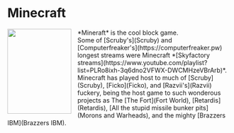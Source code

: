 # Minecraft
<div style="float:left;margin:0 1em 0 0;"><img src="assets/YAD/Thumbnails/Games/Minecraft.jpg" width="144" height="192"></div> *Mineraft* is the cool block game. <br />
Some of [Scruby's](Scruby) and [Computerfreaker's](https://computerfreaker.pw) longest streams were Minecraft *[Skyfactory streams](https://www.youtube.com/playlist?list=PLRo8ixh-3q6dno2VFWX-DWCMHzeVBrArb)*. <br />
Minecraft has played host to much of [Scruby](Scruby), [Ficko](Ficko), and [Razvii's](Razvii) fuckery, being the host game to such wonderous projects as The [The Fort](Fort World), [Retardis](Retardis), [All the stupid missile bunker pits](Morons and Warheads), and the mighty [Brazzers IBM](Brazzers IBM).